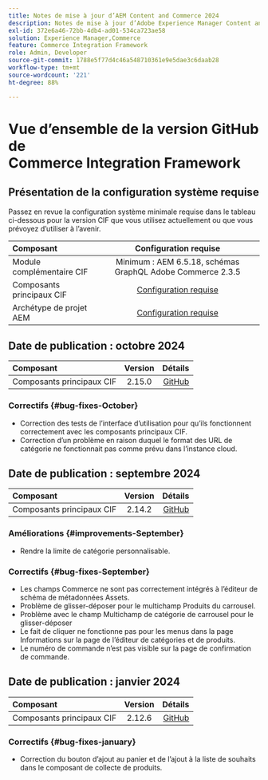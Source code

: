 ```yaml
---
title: Notes de mise à jour d’AEM Content and Commerce 2024
description: Notes de mise à jour d’Adobe Experience Manager Content and Commerce 2024.
exl-id: 372e6a46-72bb-4db4-ad01-534ca723ae58
solution: Experience Manager,Commerce
feature: Commerce Integration Framework
role: Admin, Developer
source-git-commit: 1788e5f77d4c46a548710361e9e5dae3c6daab28
workflow-type: tm+mt
source-wordcount: '221'
ht-degree: 88%

---
```


# Vue d’ensemble de la version GitHub de Commerce Integration Framework

## Présentation de la configuration système requise

Passez en revue la configuration système minimale requise dans le tableau ci-dessous pour la version CIF que vous utilisez actuellement ou que vous prévoyez d’utiliser à l’avenir.

| Composant | Configuration requise |
|:-------|:-----------------------------------------------------------------------------------------------:|
| Module complémentaire CIF | Minimum : AEM 6.5.18, schémas GraphQL Adobe Commerce 2.3.5 |
| Composants principaux CIF | [Configuration requise](https://github.com/adobe/aem-core-cif-components/blob/master/VERSIONS.md) |
| Archétype de projet AEM | [Configuration requise](https://github.com/adobe/aem-project-archetype/blob/master/VERSIONS.md) |

## Date de publication : octobre 2024

| Composant | Version | Détails |
|:-------|:-------:|-----------------------------------------------------------------------------------------------------------:|
| Composants principaux CIF | 2.15.0 | [GitHub](https://github.com/adobe/aem-core-cif-components/releases/tag/core-cif-components-reactor-2.15.0) |

### Correctifs {#bug-fixes-October}

* Correction des tests de l’interface d’utilisation pour qu’ils fonctionnent correctement avec les composants principaux CIF.
* Correction d’un problème en raison duquel le format des URL de catégorie ne fonctionnait pas comme prévu dans l’instance cloud.

## Date de publication : septembre 2024

| Composant | Version | Détails |
|:-------|:-------:|-----------------------------------------------------------------------------------------------------------:|
| Composants principaux CIF | 2.14.2 | [GitHub](https://github.com/adobe/aem-core-cif-components/releases/tag/core-cif-components-reactor-2.14.2) |

### Améliorations {#improvements-September}

* Rendre la limite de catégorie personnalisable.

### Correctifs {#bug-fixes-September}

* Les champs Commerce ne sont pas correctement intégrés à l’éditeur de schéma de métadonnées Assets.
* Problème de glisser-déposer pour le multichamp Produits du carrousel.
* Problème avec le champ Multichamp de catégorie de carrousel pour le glisser-déposer
* Le fait de cliquer ne fonctionne pas pour les menus dans la page Informations sur la page de l’éditeur de catégories et de produits.
* Le numéro de commande n’est pas visible sur la page de confirmation de commande.

## Date de publication : janvier 2024

| Composant | Version | Détails |
|:-------|:-------:|-----------------------------------------------------------------------------------------------------------:|
| Composants principaux CIF | 2.12.6 | [GitHub](https://github.com/adobe/aem-core-cif-components/releases/tag/core-cif-components-reactor-2.12.6) |

### Correctifs {#bug-fixes-january}

* Correction du bouton d’ajout au panier et de l’ajout à la liste de souhaits dans le composant de collecte de produits.
